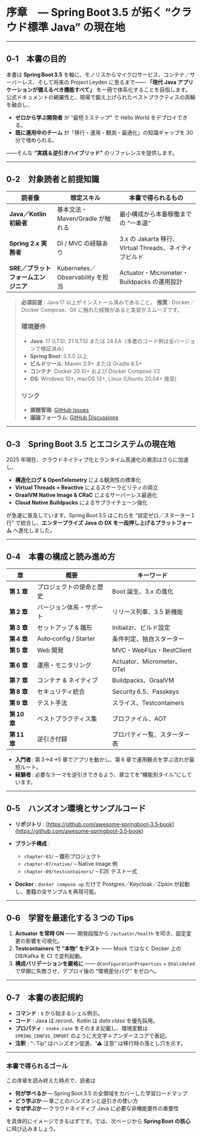 # 序章　― Spring Boot 3.5 が拓く “クラウド標準 Java” の現在地

---

## 0‑1　本書の目的

本書は **Spring Boot 3.5** を軸に、モノリスからマイクロサービス、コンテナ／サーバーレス、そして将来の Project Leyden に至るまで——
**「現代 Java アプリケーションが備えるべき機能すべて」** を一冊で体系化することを目指します。
公式ドキュメントの網羅性と、現場で鍛え上げられたベストプラクティスの両輪を融合し、

* **ゼロから学ぶ開発者** が “最短３ステップ” で Hello World をデプロイできる。
* **既に運用中のチーム** が「移行・運用・観測・最適化」の知識ギャップを 30 分で埋められる。

——そんな **“実践＆逆引きハイブリッド”** のリファレンスを提供します。

---

## 0‑2　対象読者と前提知識

| 読者像                   | 想定スキル                        | 本書で得られるもの                                 |
| --------------------- | ---------------------------- | ----------------------------------------- |
| **Java／Kotlin 初級者**   | 基本文法・Maven/Gradle が触れる       | 最小構成から本番稼働までの “一本道”                       |
| **Spring 2.x 実務者**    | DI / MVC の経験あり               | 3.x の Jakarta 移行、Virtual Threads、ネイティブビルド |
| **SRE／プラットフォームエンジニア** | Kubernetes／Observability を担当 | Actuator・Micrometer・Buildpacks の運用設計      |

> **必須前提** : Java 17 以上がインストール済みであること。
> **推奨** : Docker／Docker Compose、Git に触れた経験があると実習がスムーズです。
> 
> ### 環境要件
> * **Java**: 17 (LTS), 21 (LTS) または 24 EA（本書のコード例は全バージョンで検証済み）
> * **Spring Boot**: 3.5.0 以上
> * **ビルドツール**: Maven 3.9+ または Gradle 8.5+
> * **コンテナ**: Docker 20.10+ および Docker Compose V2
> * **OS**: Windows 10+, macOS 12+, Linux (Ubuntu 20.04+ 推奨)
>
> ### リンク
> * **課題管理**: [GitHub Issues](https://github.com/awesome-springboot-3.5-book/issues)
> * **議論フォーラム**: [GitHub Discussions](https://github.com/awesome-springboot-3.5-book/discussions)

---

## 0‑3　Spring Boot 3.5 とエコシステムの現在地

2025 年現在、クラウドネイティブ化とランタイム高速化の潮流はさらに加速し、

* **構造化ログ & OpenTelemetry** による観測性の標準化
* **Virtual Threads + Reactive** によるスケーラビリティの両立
* **GraalVM Native Image & CRaC** によるサーバーレス最適化
* **Cloud Native Buildpacks** によるサプライチェーン強化

が急速に普及しています。Spring Boot 3.5 はこれらを “設定ゼロ／スターター１行” で統合し、**エンタープライズ Java の DX を一段押し上げるプラットフォーム** へ進化しました。

---

## 0‑4　本書の構成と読み進め方

| 章          | 概要                    | キーワード                    |
| ---------- | --------------------- | ------------------------ |
| **第 1 章**  | プロジェクトの使命と歴史          | Boot 誕生、3.x の進化          |
| **第 2 章**  | バージョン体系・サポート          | リリース列車、3.5 新機能           |
| **第 3 章**  | セットアップ & 雛形           | Initializr、ビルド設定         |
| **第 4 章**  | Auto‑config / Starter | 条件判定、独自スターター             |
| **第 5 章**  | Web 開発                | MVC・WebFlux・RestClient   |
| **第 6 章**  | 運用・モニタリング             | Actuator、Micrometer、OTel |
| **第 7 章**  | コンテナ & ネイティブ          | Buildpacks、GraalVM       |
| **第 8 章**  | セキュリティ統合              | Security 6.5、Passkeys    |
| **第 9 章**  | テスト手法                 | スライス、Testcontainers      |
| **第 10 章** | ベストプラクティス集            | プロファイル、AOT               |
| **第 11 章** | 逆引き付録                 | プロパティ一覧、スターター表           |

* **入門者** : 第 3→4→5 章でアプリを動かし、第 6 章で運用観点を学ぶ流れが最短ルート。
* **経験者** : 必要なテーマを逆引きできるよう、章立てを“機能別タイル”にしています。

---

## 0‑5　ハンズオン環境とサンプルコード

* **リポジトリ** : [https://github.com/awesome‑springboot‑3.5‑book](https://github.com/awesome‑springboot‑3.5‑book)
* **ブランチ構成** :

  * `chapter‑03/` – 雛形プロジェクト
  * `chapter‑07/native/` – Native Image 例
  * `chapter‑09/testcontainers/` – E2E テスト一式
* **Docker** : `docker compose up` だけで Postgres／Keycloak／Zipkin が起動し、書籍の全サンプルを再現可能。

---

## 0‑6　学習を最速化する３つの Tips

1. **Actuator を常時 ON** —— 開発段階から `/actuator/health` を叩き、設定変更の影響を可視化。
2. **Testcontainers で “本物” をテスト** —— Mock ではなく Docker 上の DB/Kafka を CI で並列起動。
3. **構成バリデーションを厳格に** —— `@ConfigurationProperties` + `@Validated` で早期に失敗させ、デプロイ後の “環境差分バグ” をゼロへ。

---

## 0‑7　本書の表記規約

* **コマンド** : `$` から始まるシェル例示。
* **コード** : Java は *record*、Kotlin は *data class* を優先採用。
* **プロパティ** : `snake.case` をそのまま記載し、環境変数は `SPRING_CONFIG_IMPORT` のように大文字＋アンダースコアで表記。
* **注釈** : “💡Tip” はハンズオン促進、“⚠ 注意” は移行時の落とし穴を示す。

---

### 本書で得られるゴール

この序章を読み終えた時点で、読者は

* **何が学べるか** — Spring Boot 3.5 の全領域をカバーした学習ロードマップ
* **どう学ぶか** — 章ごとのハンズオンと逆引きの使い方
* **なぜ学ぶか** — クラウドネイティブ Java に必要な非機能要件の重要性

を具体的にイメージできるはずです。では、次ページから **Spring Boot の核心** に飛び込みましょう。
